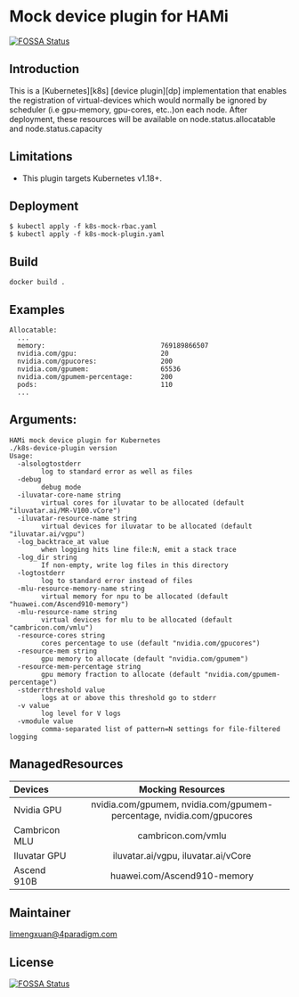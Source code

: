 # Mock device plugin for HAMi
[![FOSSA Status](https://app.fossa.com/api/projects/git%2Bgithub.com%2FProject-HAMi%2Fmock-device-plugin.svg?type=shield)](https://app.fossa.com/projects/git%2Bgithub.com%2FProject-HAMi%2Fmock-device-plugin?ref=badge_shield)


## Introduction
This is a [Kubernetes][k8s] [device plugin][dp] implementation that enables the registration of virtual-devices which would normally be ignored by scheduler (i.e gpu-memory, gpu-cores, etc..)on each node. After deployment, these resources will be available on node.status.allocatable and node.status.capacity



## Limitations
* This plugin targets Kubernetes v1.18+.

## Deployment
```
$ kubectl apply -f k8s-mock-rbac.yaml
$ kubectl apply -f k8s-mock-plugin.yaml
```

## Build
```
docker build .
```

## Examples

```
Allocatable:
  ...
  memory:                             769189866507
  nvidia.com/gpu:                     20
  nvidia.com/gpucores:                200
  nvidia.com/gpumem:                  65536
  nvidia.com/gpumem-percentage:       200
  pods:                               110
  ...
```

## Arguments:

```
HAMi mock device plugin for Kubernetes
./k8s-device-plugin version 
Usage:
  -alsologtostderr
    	log to standard error as well as files
  -debug
    	debug mode
  -iluvatar-core-name string
    	virtual cores for iluvatar to be allocated (default "iluvatar.ai/MR-V100.vCore")
  -iluvatar-resource-name string
    	virtual devices for iluvatar to be allocated (default "iluvatar.ai/vgpu")
  -log_backtrace_at value
    	when logging hits line file:N, emit a stack trace
  -log_dir string
    	If non-empty, write log files in this directory
  -logtostderr
    	log to standard error instead of files
  -mlu-resource-memory-name string
    	virtual memory for npu to be allocated (default "huawei.com/Ascend910-memory")
  -mlu-resource-name string
    	virtual devices for mlu to be allocated (default "cambricon.com/vmlu")
  -resource-cores string
    	cores percentage to use (default "nvidia.com/gpucores")
  -resource-mem string
    	gpu memory to allocate (default "nvidia.com/gpumem")
  -resource-mem-percentage string
    	gpu memory fraction to allocate (default "nvidia.com/gpumem-percentage")
  -stderrthreshold value
    	logs at or above this threshold go to stderr
  -v value
    	log level for V logs
  -vmodule value
    	comma-separated list of pattern=N settings for file-filtered logging
```

## ManagedResources

| Devices      | Mocking Resources |
| :---        |    :----:   |
| Nvidia GPU      | nvidia.com/gpumem, nvidia.com/gpumem-percentage, nvidia.com/gpucores        |
| Cambricon MLU   | cambricon.com/vmlu        |
| Iluvatar GPU    | iluvatar.ai/vgpu, iluvatar.ai/vCore |
| Ascend 910B     | huawei.com/Ascend910-memory |

## Maintainer

limengxuan@4paradigm.com

## License
[![FOSSA Status](https://app.fossa.com/api/projects/git%2Bgithub.com%2FProject-HAMi%2Fmock-device-plugin.svg?type=large)](https://app.fossa.com/projects/git%2Bgithub.com%2FProject-HAMi%2Fmock-device-plugin?ref=badge_large)